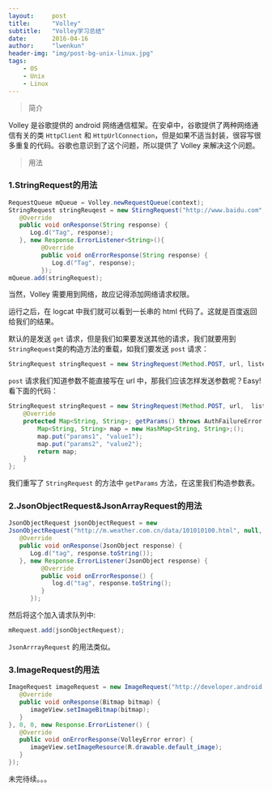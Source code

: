 ```yaml
---
layout:     post
title:      "Volley"
subtitle:   "Volley学习总结"
date:       2016-04-16
author:     "lwenkun"
header-img: "img/post-bg-unix-linux.jpg"
tags:
    - OS
    - Unix
    - Linux
---
```



> 简介

Volley 是谷歌提供的 android 网络通信框架。在安卓中，谷歌提供了两种网络通信有关的类 `HttpClient` 和 `HttpUrlConnection`，但是如果不适当封装，很容写很多重复的代码。谷歌也意识到了这个问题，所以提供了 Volley 来解决这个问题。

> 用法

### 1.StringRequest的用法
```java
RequestQueue mQueue = Volley.newRequestQueue(context);
StringRequest stringReuqest = new StirngRequest("http://www.baidu.com", new Response.Listener<String>() {
   @Override
   public void onResponse(String response) {
      Log.d("Tag", response);
   }, new Response.ErrorListener<String>(){
         @Override
         public void onErrorResponse(String response) {
            Log.d("Tag", response);
         });
mQueue.add(stringRequest);
```

当然，Volley 需要用到网络，故应记得添加网络请求权限。

运行之后，在 logcat 中我们就可以看到一长串的 html 代码了。这就是百度返回给我们的结果。

默认的是发送 `get` 请求，但是我们如果要发送其他的请求，我们就要用到`StringRequest`类的构造方法的重载，如我们要发送 `post` 请求：
```java
StringRequest stringRequest = new StringRequest(Method.POST, url, listener, errorListener);
```
`post` 请求我们知道参数不能直接写在 url 中，那我们应该怎样发送参数呢？Easy! 看下面的代码：

```java
StringRequest stringRequest = new StringRequest(Method.POST, url,  listener, errorListener) {  
    @Override  
    protected Map<String, String>; getParams() throws AuthFailureError {  
        Map<String, String> map = new HashMap<String, String>;();  
        map.put("params1", "value1");  
        map.put("params2", "value2");  
        return map;  
    }  
};
```
我们重写了 `StringRequest` 的方法中 `getParams` 方法，在这里我们构造参数表。

### 2.JsonObjectRequest&amp;JsonArrayRequest的用法
```java
JsonObjectRequest jsonObjectRequest = new
JsonObjectRequest("http://m.weather.com.cn/data/101010100.html", null, new Response.Listener<JsonObject>() {
   @Override
   public void onResponse(JsonObject response) {
      Log.d("tag", response.toString());
   }, new Response.ErrorListener(JsonObject response) {
         @Override
         public void onErrorResponse() {
            log.d("tag", response.toString();
         }
      });
```
然后将这个加入请求队列中:

```java
mRequest.add(jsonObjectRequest);
```
`JsonArrrayRequest` 的用法类似。

### 3.ImageRequest的用法
```java
ImageRequest imageRequest = new ImageRequest("http://developer.android.com/images/home/aw_dac.png", new Response.Listener<Bitmap>() {
   @Override
   public void onResponse(Bitmap bitmap) {
      imageView.setImageBitmap(bitmap);
   }
}, 0, 0, new Response.ErrorListener() {
   @Override
   public void onErrorResponse(VolleyError error) {
      imageView.setImageResource(R.drawable.default_image);  
   }
});
```
未完待续。。。